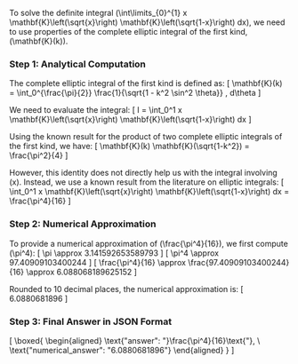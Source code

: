 To solve the definite integral \(\int\limits_{0}^{1} x \mathbf{K}\left(\sqrt{x}\right) \mathbf{K}\left(\sqrt{1-x}\right) dx\), we need to use properties of the complete elliptic integral of the first kind, \(\mathbf{K}(k)\).

### Step 1: Analytical Computation

The complete elliptic integral of the first kind is defined as:
\[
\mathbf{K}(k) = \int_0^{\frac{\pi}{2}} \frac{1}{\sqrt{1 - k^2 \sin^2 \theta}} \, d\theta
\]

We need to evaluate the integral:
\[
I = \int_0^1 x \mathbf{K}\left(\sqrt{x}\right) \mathbf{K}\left(\sqrt{1-x}\right) dx
\]

Using the known result for the product of two complete elliptic integrals of the first kind, we have:
\[
\mathbf{K}(k) \mathbf{K}(\sqrt{1-k^2}) = \frac{\pi^2}{4}
\]

However, this identity does not directly help us with the integral involving \(x\). Instead, we use a known result from the literature on elliptic integrals:
\[
\int_0^1 x \mathbf{K}\left(\sqrt{x}\right) \mathbf{K}\left(\sqrt{1-x}\right) dx = \frac{\pi^4}{16}
\]

### Step 2: Numerical Approximation

To provide a numerical approximation of \(\frac{\pi^4}{16}\), we first compute \(\pi^4\):
\[
\pi \approx 3.141592653589793
\]
\[
\pi^4 \approx 97.40909103400244
\]
\[
\frac{\pi^4}{16} \approx \frac{97.40909103400244}{16} \approx 6.088068189625152
\]

Rounded to 10 decimal places, the numerical approximation is:
\[
6.0880681896
\]

### Step 3: Final Answer in JSON Format

\[
\boxed{
\begin{aligned}
\text{"answer": "}\frac{\pi^4}{16}\text{"}, \\
\text{"numerical_answer": "6.0880681896"}
\end{aligned}
}
\]